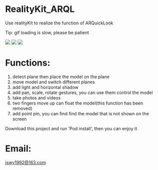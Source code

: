 # RealityKit_ARQL

Use realityKit to realize the function of ARQuickLook

Tip: gif loading is slow, please be patient

![](https://github.com/frank-1992/realitykit_arql/blob/master/IMG_6970.GIF)
![](https://github.com/frank-1992/realitykit_arql/blob/master/IMG_6971.GIF)
![](https://github.com/frank-1992/RealityKit_ARQL/blob/master/point_pin.gif)

# Functions:
1. detect plane then place the model on the plane
2. move model and switch different planes
3. add light and horizontal shadow
4. add pan, scale, rotate gestures, you can use them control the model
5. take photos and videos
6. two fingers move up can float the model(this function has been removed)
7. add point pin, you can find find the model that is not shown on the screen

Download this project and run 'Pod install', then you can enjoy it

# Email: 
jswy1992@163.com


